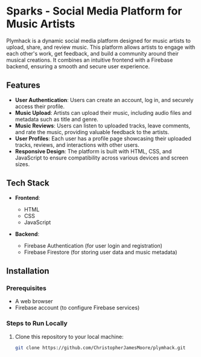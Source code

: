 # Sparks - Social Media Platform for Music Artists

Plymhack is a dynamic social media platform designed for music artists to upload, share, and review music. This platform allows artists to engage with each other's work, get feedback, and build a community around their musical creations. It combines an intuitive frontend with a Firebase backend, ensuring a smooth and secure user experience.

## Features

- **User Authentication**: Users can create an account, log in, and securely access their profile.
- **Music Upload**: Artists can upload their music, including audio files and metadata such as title and genre.
- **Music Reviews**: Users can listen to uploaded tracks, leave comments, and rate the music, providing valuable feedback to the artists.
- **User Profiles**: Each user has a profile page showcasing their uploaded tracks, reviews, and interactions with other users.
- **Responsive Design**: The platform is built with HTML, CSS, and JavaScript to ensure compatibility across various devices and screen sizes.

## Tech Stack

- **Frontend**: 
  - HTML
  - CSS
  - JavaScript
  
- **Backend**: 
  - Firebase Authentication (for user login and registration)
  - Firebase Firestore (for storing user data and music metadata)

## Installation

### Prerequisites

- A web browser
- Firebase account (to configure Firebase services)

### Steps to Run Locally

1. Clone this repository to your local machine:
   ```bash
   git clone https://github.com/ChristopherJamesMoore/plymhack.git
